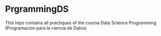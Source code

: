 # PrgrammingDS
This repo contains all practiques of the course Data Science Programming (Programacion para la ciencia de Datos)

